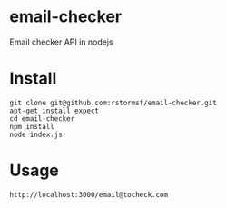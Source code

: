 # email-checker
Email checker API in nodejs

# Install
```
git clone git@github.com:rstormsf/email-checker.git
apt-get install expect
cd email-checker
npm install 
node index.js
```

# Usage
```
http://localhost:3000/email@tocheck.com
```

